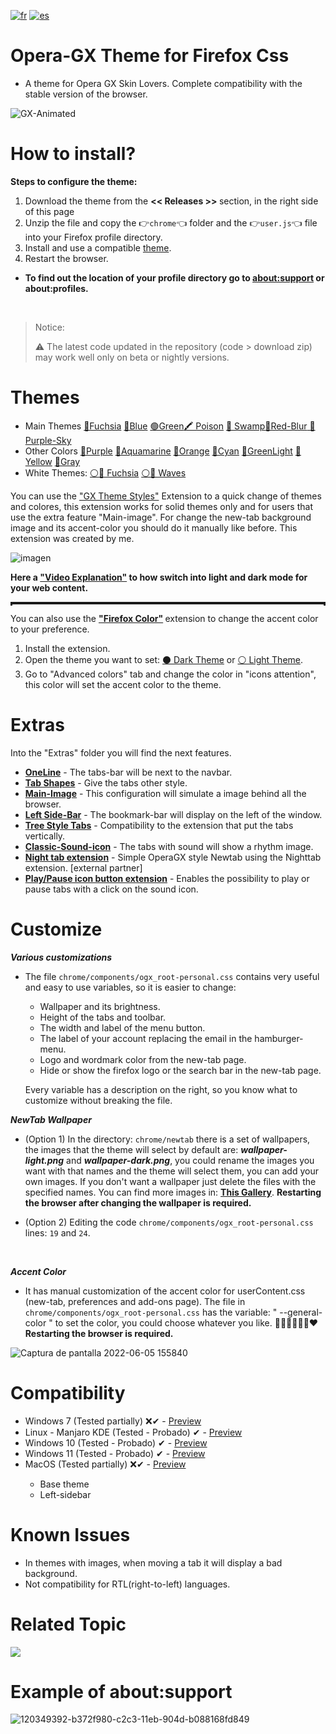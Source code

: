 [![fr](https://img.shields.io/badge/lang-fr-blue.svg)](https://github.com/Godiesc/firefox-gx/blob/main/README.fr.md)
[![es](https://img.shields.io/badge/lang-es-yellow.svg)](https://github.com/Godiesc/firefox-gx/blob/main/README.es.md)

# Opera-GX Theme for Firefox Css
<ul><li>A theme for Opera GX Skin Lovers. Complete compatibility with the stable version of the browser.</li></ul>

![GX-Animated](https://user-images.githubusercontent.com/22057609/210189445-ced79421-3e1e-411b-87ed-1afbff82d9b1.png)

# How to install?

<b>Steps to configure the theme:</b>
<ol>
   <li>Download the theme from the <b> << Releases >> </b> section, in the right side of this page</code></li> 
   <li>Unzip the file and copy the 👉<code>chrome</code>👈 folder and the 👉<code>user.js</code>👈 file into your Firefox profile directory. </li>
   <li>Install and use a compatible <a href="https://github.com/Godiesc/firefox-gx#temas---themes" >theme</a>.</li>
   <li>Restart the browser. </li>
</ol>

<ul><li><p><b> To find out the location of your profile directory go to <a href="https://github.com/Godiesc/firefox-gx#example-of-aboutsupport"> about:support</a> or about:profiles.</b></p></li></ul>
</br>

> <p>Notice:</p>⚠ The latest code updated in the repository (code > download zip) may work well only on beta or nightly versions.</p>

# Themes
<ul><li>Main Themes <a href= "https://addons.mozilla.org/es/firefox/addon/beautiful-opera-gx-fucsia/">🔴Fuchsia</a> <a href= "https://addons.mozilla.org/es/firefox/addon/beautiful-opera-gx-blue/">🔵Blue</a> <a href= "https://addons.mozilla.org/es/firefox/addon/beautiful-gx-green/" >🟢Green</a><a href= "https://addons.mozilla.org/es/firefox/addon/beautiful-poison/" >🖍 Poison</a> <a href= "https://addons.mozilla.org/es/firefox/addon/beautiful-swamp-in-autumn/" >🎑 Swamp</a><a href= "https://addons.mozilla.org/es/firefox/addon/beautiful-red-blur/">🌈Red-Blur</a><a href= "https://addons.mozilla.org/es/firefox/addon/beautiful-purple-sky/"> 🌆 Purple-Sky</a> </li>

<li> Other Colors <a href= "https://addons.mozilla.org/es/firefox/addon/opera-gx-witchcraft-purple/">💜Purple</a> <a href= "https://addons.mozilla.org/es/firefox/addon/opera-gx-electric-aquamarine/">💚Aquamarine</a> <a href= "https://addons.mozilla.org/es/firefox/addon/opera-gx-ember-orange/">🦧Orange</a> <a href= "https://addons.mozilla.org/es/firefox/addon/opera-gx-frozen-cyan/">💠Cyan</a> <a href= "https://addons.mozilla.org/es/firefox/addon/opera-gx-level-up-green/">🍏GreenLight</a> <a href= "https://addons.mozilla.org/es/firefox/addon/opera-gx-stamina-yellow/">💛Yellow</a> <a href= "https://addons.mozilla.org/es/firefox/addon/opera-gx-wizard-grey/"> 🗻Gray</a></li>
   <li>White Themes: <a href="https://addons.mozilla.org/es/firefox/addon/opera-light/"> ⚪🔴 Fuchsia</a> <a href="https://addons.mozilla.org/es/firefox/addon/beautiful-waves/"> ⚪🔵 Waves</a></li></ul>

<p>You can use the <a href="https://addons.mozilla.org/es/firefox/addon/gx-theme-styles">"GX Theme Styles"</a> Extension to a quick change of themes and colores, this extension works for solid themes only and for users that use the extra feature "Main-image". For change the new-tab background image  and its accent-color you should do it manually like before. This extension was created by me.</p>

![imagen](https://github.com/Godiesc/firefox-gx/assets/22057609/c584a7ea-2410-4504-9de4-c00046da4b02) 

<p><b>Here a <a href="https://imgur.com/a/0ZASdRb">"Video Explanation"</a> to how switch into light and dark mode for your web content.</b></p>

<hr style="size:1px;border-style:dotted;border-bottom: none" />
 
<p>You can also use the <b><a href="https://addons.mozilla.org/es/firefox/addon/firefox-color/">"Firefox Color"</a> </b>extension to change the accent color to your preference.</p>
<ol><li>Install the extension.</li>
<li> Open the theme you want to set: <a href="https://color.firefox.com/?theme=XQAAAAJWBAAAAAAAAABBKYhm849SCicxcUfbB38oKRicm6da8pC6zcajvXUxVWhow0XG5K6BSwfdWytulM34uzM3LhuZvlDLNlGrQWcJvtOkdch_qcsPVi0nURBtsyHwEHcPSSdZBUPlEd-vDQwNy7595jjXYHVUDZw8QUFX13YJoRcCcwEU_Dzw709yH1YhjPaZd9vc7d_pmujWu5Wak7eyIlDRz7msPTiOUQAGJk08pOmPGTlzqfqv_zVenGs8n34O-pwABvBa3bniENYtOjF2zG6a1clmNiITgbNcIb_62b4a9Yemcqv7EZHQrCW7zmsAvNSloPy7oL6whNUFLSwbI6Mw5vgLa-hxr68dhAHr1ci0sPBuzH4X2v7tLQo5vKFoUH93wsR4AwL9J43ZXmO9TER1RnH2xUG4I0NvW4qxmJjIat-ppv43c0-fRci1Bj6noY7L9y6poRreLfdGKUXGbKH0FLlRHhs-Bia-AWSh_UuNqz1ILqetzdDWEtHtq2xzUlsh56YTwVUn1MCnjH3ms_M2oZCiP5nz8yVJeLgQPR0F6WFW4nJItk3xtTf9kvzHolSRcToly_Y8OTydALDLYe28MG_QaZDIhDmgJYn8pIdOSufv2FBPdGAxKQXqhhzhzNqEIz5uMi4Jz4ap3D7S1LXeRP_7RdGY"> ⚫ Dark Theme</a> or <a href="https://color.firefox.com/?theme=XQAAAAKEBAAAAAAAAABBKYhm849SCicxcUfbB38oKRicm6da8pvltSB9WkV2c-XLRbQ1Oez1zWXjUJZMfxQUKzTC_-cAsWtnZjVBpeauBmTjVBPomCKsNVE80fvRwY-rJ65R4jKCyUVJUxrFBxVOxkA_Rxvv8TOD070oV0UwW995RyQV9JG-qcd5cFRiuYzkoOoHlCuFUVFtPj-_VSSr0BzL4pxY0IpdnWN0KWhRBmt3bJSbrY2SZACmpn1-skZEU9Pl7kzFVSTXlVU1skeP3kB-2KFUyqRH8Bq3xQ7pvZUvgKGdOF1eMnUXONJyIXPMhZtlrI7Obxy9YLSETBcgDeTe9bxN3BBYKOuF10prltedblsTxpIdNNgEoG2yh9uTnk3c89KqyaYqsomU-bkA9mnxUzpdUGedTZy2yRp9rBdPL4OdYjxI6RX_vOIwZIreHwYr6bE18aOxjMyNAVkKeN7DlxTjNUXmGPcEA0AEAdibEk3tv-OZ9gM8LqxIC0vu9IQNCetSFNPUfnFa2mp-WLBnl9jxa_r-5geKcLuM29u1Tc1YVcfuE0T38PfAh6RtjUPUGW6AhKR5Q25wKre_e_CN-gF5_EA1eeTI_-9-6wg"> ⚪ Light Theme</a>.</li>
<li> Go to "Advanced colors" tab and change the color in "icons attention", this color will set the accent color to the theme.</li></ol>

# Extras
<p>Into the "Extras" folder you will find the next features.</p>
<ul><li><a href="https://github.com/Godiesc/firefox-gx/tree/main/Extras/OneLine"><b>OneLine</b></a> - The tabs-bar will be next to the navbar.</li>
<li><a href="https://github.com/Godiesc/firefox-gx/tree/main/Extras/Tab-Shapes"><b>Tab Shapes</b></a> - Give the tabs other style.</li>
<li><a href="https://github.com/Godiesc/firefox-gx/tree/main/Extras/Main-Image"><b>Main-Image</b></a></a> - This configuration will simulate a image behind all the browser.</li>
<li><a href="https://github.com/Godiesc/firefox-gx/tree/main/Extras/Left-SideBar"><b>Left Side-Bar</b></a> - The bookmark-bar will display on the left of the window.</li>
<li><a href="https://github.com/Godiesc/firefox-gx/tree/main/Extras/TreeStyle-tabs"><b>Tree Style Tabs</b></a> - Compatibility to the extension that put the tabs vertically.</li>
<li><a href="https://github.com/Godiesc/firefox-gx/tree/main/Extras/Classic-Sound-icon"><b>Classic-Sound-icon</b></a> - The tabs with sound will show a rhythm image.</li>
<li><a href="https://github.com/MemeMan404/GX-NewTab-using-NightTab"><b>Night tab extension</b></a> - Simple OperaGX style Newtab using the Nighttab extension. [external partner]</li>
<li><a href="https://github.com/Godiesc/firefox-gx/tree/main/Extras/Play-Pause"><b>Play/Pause icon button extension</b></a> - Enables the possibility to play or pause tabs with a click on the sound icon.</li>
</ul>

# Customize

<b><i>Various customizations</i></b>
<ul>
<li><p>The file <code>chrome/components/ogx_root-personal.css</code> contains very useful and easy to use variables, so it is easier to change:</p>
<ul>
<li>Wallpaper and its brightness.</li>
<li>Height of the tabs and toolbar.</li>
<li>The width and label of the menu button.</li>
<li>The label of your account replacing the email in the hamburger-menu.</li>
<li>Logo and wordmark color from the new-tab page.</li>
<li>Hide or show the firefox logo or the search bar in the new-tab page.</li>
</ul>
<p>Every variable has a description on the right, so you know what to customize without breaking the file.</p></li></ul>

<b><i>NewTab Wallpaper</i></b>
<ul>
   <li><p>(Option 1) In the directory: <code>chrome/newtab</code> there is a set of wallpapers, the images that the theme will select by default are: <b><i>wallpaper-light.png</i></b> and <b><i>wallpaper-dark.png</i></b>, you could rename the images you want with that names and the theme will select them, you can add your own images. If you don't want a wallpaper just delete the files with the specified names. You can find more images in: <a href="https://imgur.com/a/j78IhJN"><b>This Gallery</b></a>. <b>Restarting the browser after changing the wallpaper is required. </b></p></li>
<li><p>(Option 2) Editing the code <code>chrome/components/ogx_root-personal.css</code> lines: <code>19</code> and <code>24</code>.<p></li></ul></br>

<b><i>Accent Color</i></b>
<ul>
<li><p>It has manual customization of the accent color for userContent.css (new-tab, preferences and add-ons page). The file in <code>chrome/components/ogx_root-personal.css</code> has the variable: " --general-color " to set the color, you could choose whatever you like. 💙💚💜🤎💛🧡❤ <b>Restarting the browser is required. </b></p></li></ul>

![Captura de pantalla 2022-06-05 155840](https://user-images.githubusercontent.com/22057609/172070426-0de79289-eaa3-4826-ac62-af6230cdf877.png)

# Compatibility

<ul><li>Windows 7 (Tested partially) ❌✔ - <a href="https://github.com/Godiesc/firefox-gx/discussions/70">Preview</a></li>
<li>Linux - Manjaro KDE (Tested - Probado) ✔ - <a href="https://imgur.com/a/Byo3Mn7">Preview</a></li>
<li>Windows 10 (Tested - Probado) ✔ - <a href="https://imgur.com/a/aYl8fjn">Preview</a></li>
<li>Windows 11 (Tested - Probado) ✔ - <a href="https://user-images.githubusercontent.com/6202392/168166690-b9f232c7-ff0e-4107-95f0-2910f1c3c6fb.png" >Preview</a></li>
<li>MacOS (Tested partially) ❌✔ - <a href="https://i.imgur.com/Y6V0dwr.png"> Preview</a></li><ul><li>Base theme</li><li>Left-sidebar</li></ul>
</ul>

# Known Issues
<ul>
<li>In themes with images, when moving a tab it will display a bad background.</li>
<li>Not compatibility for RTL(right-to-left) languages.</li>
</ul>

# Related Topic

<a href="https://github.com/Godiesc/firefox-one"><img src="https://github.com/Godiesc/firefox-one/assets/22057609/453c2917-8cee-4424-b550-e4e38f492c84"></a>

# Example of about:support

![120349392-b372f980-c2c3-11eb-904d-b088168fd849](https://user-images.githubusercontent.com/22057609/156908375-824f8679-56a5-4d09-a86f-353a7f61135e.png)
